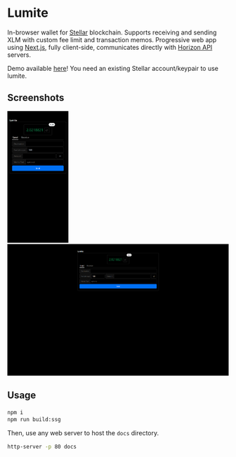 # Lumite
In-browser wallet for [Stellar](https://stellar.org/) blockchain. Supports receiving and sending XLM with custom fee limit and transaction memos. Progressive web app using [Next.js](https://nextjs.org/), fully client-side, communicates directly with [Horizon API](https://developers.stellar.org/api) servers.

Demo available [here](https://ebra.dev/lumite/)! You need an existing Stellar account/keypair to use lumite.

## Screenshots
<img src="https://raw.githubusercontent.com/beans42/lumite/master/demo1.png" alt="mobile screenshot" height="300px"> <img src="https://raw.githubusercontent.com/beans42/lumite/master/demo2.png" alt="desktop screenshot" height="300px">

## Usage

```bash
npm i
npm run build:ssg
```

Then, use any web server to host the `docs` directory.
```bash
http-server -p 80 docs
```
